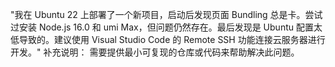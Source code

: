 "我在 Ubuntu 22 上部署了一个新项目，启动后发现页面 Bundling 总是卡。尝试过安装 Node.js 16.0 和 umi Max，但问题仍然存在。最后发现是 Ubuntu 配置太低导致的。建议使用 Visual Studio Code 的 Remote SSH 功能连接云服务器进行开发。"
补充说明：
需要提供最小可复现的仓库或代码来帮助解决此问题。
